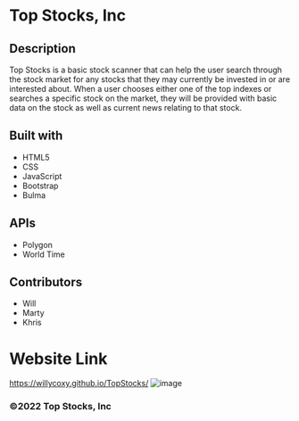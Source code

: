 # Top Stocks, Inc

## Description
Top Stocks is a basic stock scanner that can help the user search through the stock market for any stocks that they may currently be invested in or are interested about.
When a user chooses either one of the top indexes or searches a specific stock on the market, they will be provided with basic data on the stock as well as current news relating to that stock.

## Built with 
* HTML5
* CSS
* JavaScript
* Bootstrap
* Bulma

## APIs
* Polygon
* World Time

## Contributors 
* Will
* Marty
* Khris

# Website Link 
https://willycoxy.github.io/TopStocks/
![image](https://user-images.githubusercontent.com/104735194/178801731-465a35d6-0136-43d2-aa51-d958c45f3edd.png)




### ©️2022 Top Stocks, Inc

